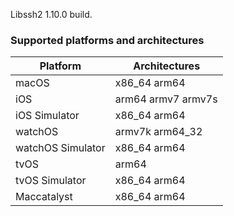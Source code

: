Libssh2 1.10.0 build.

### Supported platforms and architectures
| Platform          |  Architectures     |
|-------------------|--------------------|
| macOS             | x86_64 arm64       |
| iOS               | arm64 armv7 armv7s |
| iOS Simulator     | x86_64 arm64       |
| watchOS           | armv7k arm64_32    |
| watchOS Simulator | x86_64 arm64       |
| tvOS              | arm64              |
| tvOS Simulator    | x86_64 arm64       |
| Maccatalyst       | x86_64 arm64       |
